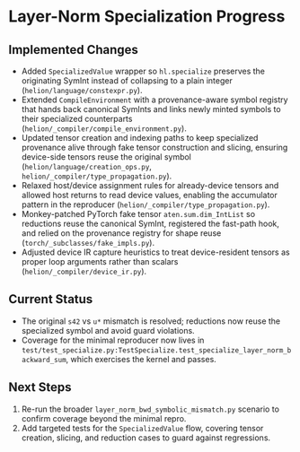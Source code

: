 # Layer-Norm Specialization Progress

## Implemented Changes
- Added `SpecializedValue` wrapper so `hl.specialize` preserves the originating SymInt instead of collapsing to a plain integer (`helion/language/constexpr.py`).
- Extended `CompileEnvironment` with a provenance-aware symbol registry that hands back canonical SymInts and links newly minted symbols to their specialized counterparts (`helion/_compiler/compile_environment.py`).
- Updated tensor creation and indexing paths to keep specialized provenance alive through fake tensor construction and slicing, ensuring device-side tensors reuse the original symbol (`helion/language/creation_ops.py`, `helion/_compiler/type_propagation.py`).
- Relaxed host/device assignment rules for already-device tensors and allowed host returns to read device values, enabling the accumulator pattern in the reproducer (`helion/_compiler/type_propagation.py`).
- Monkey-patched PyTorch fake tensor `aten.sum.dim_IntList` so reductions reuse the canonical SymInt, registered the fast-path hook, and relied on the provenance registry for shape reuse (`torch/_subclasses/fake_impls.py`).
- Adjusted device IR capture heuristics to treat device-resident tensors as proper loop arguments rather than scalars (`helion/_compiler/device_ir.py`).

## Current Status
- The original `s42` vs `u*` mismatch is resolved; reductions now reuse the specialized symbol and avoid guard violations.
- Coverage for the minimal reproducer now lives in `test/test_specialize.py:TestSpecialize.test_specialize_layer_norm_backward_sum`, which exercises the kernel and passes.

## Next Steps
1. Re-run the broader `layer_norm_bwd_symbolic_mismatch.py` scenario to confirm coverage beyond the minimal repro.
2. Add targeted tests for the `SpecializedValue` flow, covering tensor creation, slicing, and reduction cases to guard against regressions.
